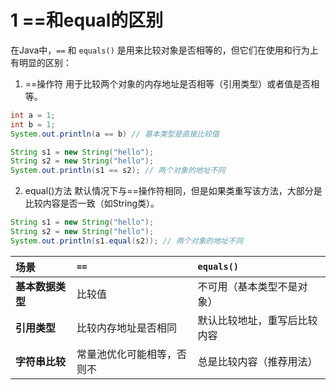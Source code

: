 # 1 ==和equal的区别

在Java中，`==` 和 `equals()` 是用来比较对象是否相等的，但它们在使用和行为上有明显的区别：

1. ==操作符
用于比较两个对象的内存地址是否相等（引用类型）或者值是否相等。

```java
int a = 1;
int b = 1;
System.out.println(a == b) // 基本类型是直接比较值

String s1 = new String("hello");
String s2 = new String("hello");
System.out.println(s1 == s2); // 两个对象的地址不同
```

2. equal()方法
默认情况下与==操作符相同，但是如果类重写该方法，大部分是比较内容是否一致（如String类）。

```java
String s1 = new String("hello");
String s2 = new String("hello");
System.out.println(s1.equal(s2)); // 两个对象的地址不同
```

| **场景**         | `==`                       | `equals()`                   |
| :--------------- | :------------------------- | :--------------------------- |
| **基本数据类型** | 比较值                     | 不可用（基本类型不是对象）   |
| **引用类型**     | 比较内存地址是否相同       | 默认比较地址，重写后比较内容 |
| **字符串比较**   | 常量池优化可能相等，否则不 | 总是比较内容（推荐用法）     |


